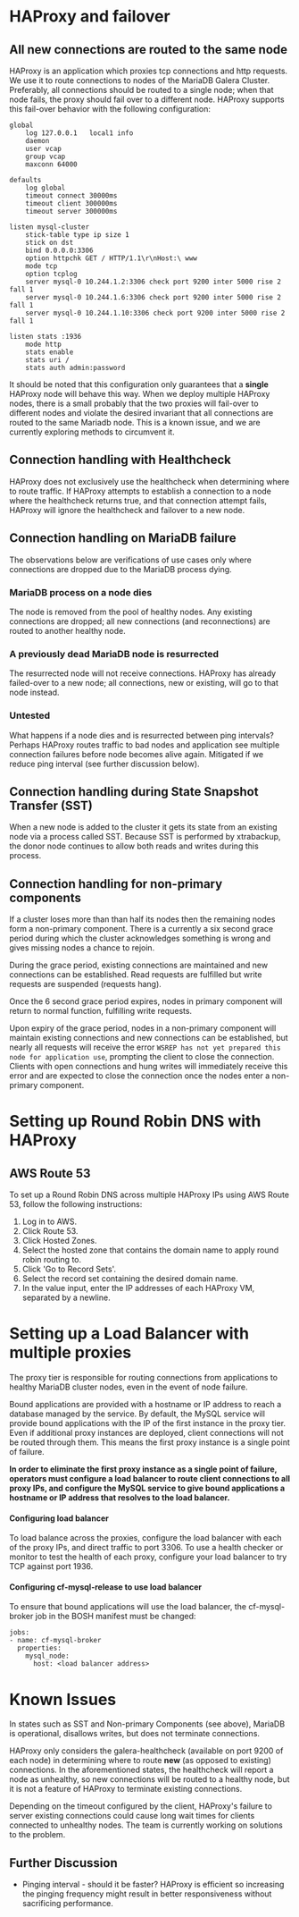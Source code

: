 # HAProxy and failover

## All new connections are routed to the same node ##

HAProxy is an application which proxies tcp connections and http requests. We use it to route connections to nodes of the MariaDB Galera Cluster. Preferably, all connections should be routed to a single node; when that node fails, the proxy should fail over to a different node. HAProxy supports this fail-over behavior with the following configuration:

```
global
    log 127.0.0.1   local1 info
    daemon
    user vcap
    group vcap
    maxconn 64000

defaults
    log global
    timeout connect 30000ms
    timeout client 300000ms
    timeout server 300000ms

listen mysql-cluster
    stick-table type ip size 1
    stick on dst
    bind 0.0.0.0:3306
    option httpchk GET / HTTP/1.1\r\nHost:\ www
    mode tcp
    option tcplog
    server mysql-0 10.244.1.2:3306 check port 9200 inter 5000 rise 2 fall 1
    server mysql-0 10.244.1.6:3306 check port 9200 inter 5000 rise 2 fall 1
    server mysql-0 10.244.1.10:3306 check port 9200 inter 5000 rise 2 fall 1

listen stats :1936
    mode http
    stats enable
    stats uri /
    stats auth admin:password
```

It should be noted that this configuration only guarantees that a **single** HAProxy node will behave this way. When we deploy multiple HAProxy nodes, there is a small probably that the two proxies will fail-over to different nodes and violate the desired invariant that all connections are routed to the same Mariadb node. This is a known issue, and we are currently exploring methods to circumvent it.

## Connection handling with Healthcheck

HAProxy does not exclusively use the healthcheck when determining where to route traffic. If HAProxy attempts to establish a connection to a node where the healthcheck returns true, and that connection attempt fails, HAProxy will ignore the healthcheck and failover to a new node.

## Connection handling on MariaDB failure ##

The observations below are verifications of use cases only where connections are dropped due to the MariaDB process dying.

### MariaDB process on a node dies ###

The node is removed from the pool of healthy nodes. Any existing connections are dropped; all new connections (and reconnections) are routed to another healthy node.

### A previously dead MariaDB node is resurrected ###

The resurrected node will not receive connections. HAProxy has already failed-over to a new node; all connections, new or existing, will go to that node instead.

### Untested ###

What happens if a node dies and is resurrected between ping intervals? Perhaps HAProxy routes traffic to bad nodes and application see multiple connection failures before node becomes alive again. Mitigated if we reduce ping interval (see further discussion below).

## Connection handling during State Snapshot Transfer (SST)

When a new node is added to the cluster it gets its state from an existing node via a process called SST. Because SST is performed by xtrabackup, the donor node continues to allow both reads and writes during this process.

## Connection handling for non-primary components ##

If a cluster loses more than than half its nodes then the remaining nodes form a non-primary component. There is a currently a six second grace period during which the cluster acknowledges something is wrong and gives missing nodes a chance to rejoin.

During the grace period, existing connections are maintained and new connections can be established. Read requests are fulfilled but write requests are suspended (requests hang).

Once the 6 second grace period expires, nodes in primary component will return to normal function, fulfilling write requests.

Upon expiry of the grace period, nodes in a non-primary component will maintain existing connections and new connections can be established, but nearly all requests will receive the error `WSREP has not yet prepared this node for application use`, prompting the client to close the connection. Clients with open connections and hung writes will immediately receive this error and are expected to close the connection once the nodes enter a non-primary component.

# Setting up Round Robin DNS with HAProxy

## AWS Route 53

To set up a Round Robin DNS across multiple HAProxy IPs using AWS Route 53,
follow the following instructions:

1. Log in to AWS.
2. Click Route 53.
3. Click Hosted Zones.
4. Select the hosted zone that contains the domain name to apply round robin routing to.
5. Click 'Go to Record Sets'.
6. Select the record set containing the desired domain name.
7. In the value input, enter the IP addresses of each HAProxy VM, separated by a newline.

# Setting up a Load Balancer with multiple proxies

The proxy tier is responsible for routing connections from applications to healthy MariaDB cluster nodes, even in the event of node failure.

Bound applications are provided with a hostname or IP address to reach a database managed by the service. By default, the MySQL service will provide bound applications with the IP of the first instance in the proxy tier. Even if additional proxy instances are deployed, client connections will not be routed through them. This means the first proxy instance is a single point of failure.

**In order to eliminate the first proxy instance as a single point of failure, operators must configure a load balancer to route client connections to all proxy IPs, and configure the MySQL service to give bound applications a hostname or IP address that resolves to the load balancer.**

#### Configuring load balancer

To load balance across the proxies, configure the load balancer with each of the proxy IPs, and direct traffic to port 3306. To use a health checker or monitor to test the health of each proxy, configure your load balancer to try TCP against port 1936.


#### Configuring cf-mysql-release to use load balancer
To ensure that bound applications will use the load balancer, the cf-mysql-broker job in the BOSH manifest must be changed:

```
jobs:
- name: cf-mysql-broker
  properties:
    mysql_node:
      host: <load balancer address>
```

# Known Issues #

In states such as SST and Non-primary Components (see above), MariaDB is operational, disallows writes, but does not terminate connections.

HAProxy only considers the galera-healthcheck (available on port 9200 of each node) in determining where to route **new** (as opposed to existing) connections. In the aforementioned states, the healthcheck will report a node as unhealthy, so new connections will be routed to a healthy node, but it is not a feature of HAProxy to terminate existing connections.

Depending on the timeout configured by the client, HAProxy's failure to server existing connections could cause long wait times for clients connected to unhealthy nodes. The team is currently working on solutions to the problem.

## Further Discussion ##

* Pinging interval - should it be faster? HAProxy is efficient so increasing the pinging frequency might result in better responsiveness without sacrificing performance.
